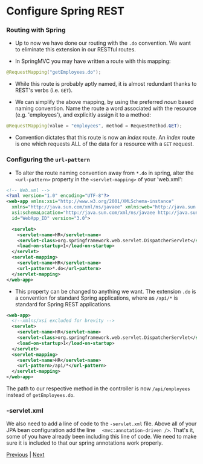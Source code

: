 # Configure Spring REST
### Routing with Spring
* Up to now we have done our routing with the `.do` convention. We want to eliminate this extension in our RESTful routes.

* In SpringMVC you may have written a route with this mapping:

```java
@RequestMapping("getEmployees.do");
```

* While this route is probably aptly named, it is almost redundant thanks to REST's verbs (i.e. `GET`).

* We can simplify the above mapping, by using the preferred *noun* based naming convention. Name the route a word associated with the resource (e.g. 'employees'), and explicitly assign it to a method:

```java
@RequestMapping(value = "employees", method = RequestMethod.GET);
```

* Convention dictates that this route is now an *index* route. An *index* route is one which requests ALL of the data for a resource with a `GET` request.

### Configuring the `url-pattern`

* To alter the route naming convention away from `*.do` in spring, alter the `<url-pattern>` property in the `<servlet-mapping>` of your 'web.xml':

```xml
<!-- Web.xml -->
<?xml version="1.0" encoding="UTF-8"?>
<web-app xmlns:xsi="http://www.w3.org/2001/XMLSchema-instance"
  xmlns="http://java.sun.com/xml/ns/javaee" xmlns:web="http://java.sun.com/xml/ns/javaee"
  xsi:schemaLocation="http://java.sun.com/xml/ns/javaee http://java.sun.com/xml/ns/javaee/web-app_3_0.xsd"
  id="WebApp_ID" version="3.0">

  <servlet>
    <servlet-name>HR</servlet-name>
    <servlet-class>org.springframework.web.servlet.DispatcherServlet</servlet-class>
    <load-on-startup>1</load-on-startup>
  </servlet>
  <servlet-mapping>
    <servlet-name>HR</servlet-name>
    <url-pattern>*.do</url-pattern>
  </servlet-mapping>
</web-app>
```

* This property can be changed to anything we want. The extension `.do` is a convention for standard Spring applications, where as `/api/*` is standard for Spring REST applications.

```xml
<web-app>
  <!--xmlns/xsi excluded for brevity -->
  <servlet>
    <servlet-name>HR</servlet-name>
    <servlet-class>org.springframework.web.servlet.DispatcherServlet</servlet-class>
    <load-on-startup>1</load-on-startup>
  </servlet>
  <servlet-mapping>
    <servlet-name>HR</servlet-name>
    <url-pattern>/api/*</url-pattern>
  </servlet-mapping>
</web-app>
```

The path to our respective method in the controller is now `/api/employees` instead of `getEmployees.do`.

### -servlet.xml
We also need to add a line of code to the `-servlet.xml` file. Above all of your JPA bean configuration add the line `	<mvc:annotation-driven />`. That's it, some of you have already been including this line of code. We need to make sure it is included to that our spring annotations work properly.

[Previous](spring_rest.md) | [Next](configure_rest_controller.md)
